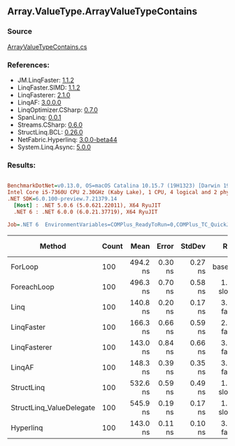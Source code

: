 ﻿## Array.ValueType.ArrayValueTypeContains

### Source
[ArrayValueTypeContains.cs](../LinqBenchmarks/Array/ValueType/ArrayValueTypeContains.cs)

### References:
- JM.LinqFaster: [1.1.2](https://www.nuget.org/packages/JM.LinqFaster/1.1.2)
- LinqFaster.SIMD: [1.1.2](https://www.nuget.org/packages/LinqFaster.SIMD/1.0.3)
- LinqFasterer: [2.1.0](https://www.nuget.org/packages/LinqFasterer/2.1.0)
- LinqAF: [3.0.0.0](https://www.nuget.org/packages/LinqAF/3.0.0.0)
- LinqOptimizer.CSharp: [0.7.0](https://www.nuget.org/packages/LinqOptimizer.CSharp/0.7.0)
- SpanLinq: [0.0.1](https://www.nuget.org/packages/SpanLinq/0.0.1)
- Streams.CSharp: [0.6.0](https://www.nuget.org/packages/Streams.CSharp/0.6.0)
- StructLinq.BCL: [0.26.0](https://www.nuget.org/packages/StructLinq/0.26.0)
- NetFabric.Hyperlinq: [3.0.0-beta44](https://www.nuget.org/packages/NetFabric.Hyperlinq/3.0.0-beta44)
- System.Linq.Async: [5.0.0](https://www.nuget.org/packages/System.Linq.Async/5.0.0)

### Results:
``` ini

BenchmarkDotNet=v0.13.0, OS=macOS Catalina 10.15.7 (19H1323) [Darwin 19.6.0]
Intel Core i5-7360U CPU 2.30GHz (Kaby Lake), 1 CPU, 4 logical and 2 physical cores
.NET SDK=6.0.100-preview.7.21379.14
  [Host] : .NET 5.0.6 (5.0.621.22011), X64 RyuJIT
  .NET 6 : .NET 6.0.0 (6.0.21.37719), X64 RyuJIT

Job=.NET 6  EnvironmentVariables=COMPlus_ReadyToRun=0,COMPlus_TC_QuickJitForLoops=1,COMPlus_TieredPGO=1  Runtime=.NET 6.0  

```
|                   Method | Count |     Mean |   Error |  StdDev |        Ratio | RatioSD |  Gen 0 | Gen 1 | Gen 2 | Allocated |
|------------------------- |------ |---------:|--------:|--------:|-------------:|--------:|-------:|------:|------:|----------:|
|                  ForLoop |   100 | 494.2 ns | 0.30 ns | 0.27 ns |     baseline |         |      - |     - |     - |         - |
|              ForeachLoop |   100 | 496.3 ns | 0.70 ns | 0.58 ns | 1.00x slower |   0.00x |      - |     - |     - |         - |
|                     Linq |   100 | 140.8 ns | 0.20 ns | 0.17 ns | 3.51x faster |   0.00x |      - |     - |     - |         - |
|               LinqFaster |   100 | 166.3 ns | 0.66 ns | 0.59 ns | 2.97x faster |   0.01x |      - |     - |     - |         - |
|             LinqFasterer |   100 | 143.0 ns | 0.84 ns | 0.66 ns | 3.46x faster |   0.02x |      - |     - |     - |         - |
|                   LinqAF |   100 | 148.3 ns | 0.39 ns | 0.35 ns | 3.33x faster |   0.01x |      - |     - |     - |         - |
|               StructLinq |   100 | 532.6 ns | 0.59 ns | 0.49 ns | 1.08x slower |   0.00x | 0.0153 |     - |     - |      32 B |
| StructLinq_ValueDelegate |   100 | 545.9 ns | 0.19 ns | 0.17 ns | 1.10x slower |   0.00x |      - |     - |     - |         - |
|                Hyperlinq |   100 | 143.0 ns | 0.11 ns | 0.10 ns | 3.46x faster |   0.00x |      - |     - |     - |         - |
